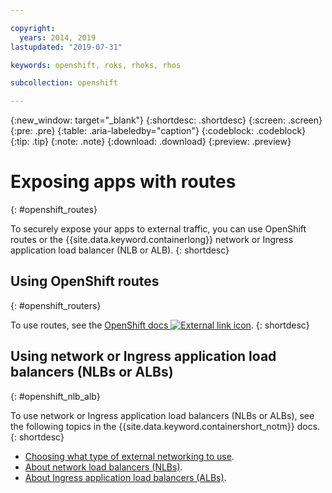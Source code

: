 ```yaml
---

copyright:
  years: 2014, 2019
lastupdated: "2019-07-31"

keywords: openshift, roks, rhoks, rhos

subcollection: openshift

---
```


{:new_window: target="_blank"}
{:shortdesc: .shortdesc}
{:screen: .screen}
{:pre: .pre}
{:table: .aria-labeledby="caption"}
{:codeblock: .codeblock}
{:tip: .tip}
{:note: .note}
{:download: .download}
{:preview: .preview}

# Exposing apps with routes
{: #openshift_routes}

To securely expose your apps to external traffic, you can use OpenShift routes or the {{site.data.keyword.containerlong}} network or Ingress application load balancer (NLB or ALB).
{: shortdesc}

## Using OpenShift routes
{: #openshift_routers}

To use routes, see the [OpenShift docs ![External link icon](../icons/launch-glyph.svg "External link icon")](https://docs.openshift.com/container-platform/3.11/dev_guide/routes.html).
{: shortdesc}

## Using network or Ingress application load balancers (NLBs or ALBs)
{: #openshift_nlb_alb}

To use network or Ingress application load balancers (NLBs or ALBs), see the following topics in the {{site.data.keyword.containershort_notm}} docs.
{: shortdesc}

* [Choosing what type of external networking to use](/docs/containers?topic=containers-cs_network_planning).
* [About network load balancers (NLBs)](/docs/containers?topic=containers-loadbalancer-about).
* [About Ingress application load balancers (ALBs)](/docs/containers?topic=containers-ingress-about).
